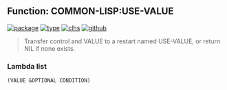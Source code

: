 ## Function: COMMON-LISP:USE-VALUE
[![package](https://img.shields.io/badge/Package-COMMON--LISP-5f9ea0.svg?style=social&colorA=999999)](../) [![type](https://img.shields.io/badge/Type-Function-5f9ea0.svg?style=social&colorA=999999)](../#function) [![clhs](https://img.shields.io/badge/CLHS-USE--VALUE-5f9ea0.svg?style=social&colorA=999999)](http://www.lispworks.com/documentation/HyperSpec/Body/a_use_va.htm) [![github](https://img.shields.io/badge/GitHub-View_the_source-5f9ea0.svg?style=social&colorA=999999&logo=github)](https://github.com/sbcl/sbcl/blob/master/src/code/condition.lisp/) 

> Transfer control and VALUE to a restart named USE-VALUE, or
> return NIL if none exists.

### Lambda list
```
(VALUE &OPTIONAL CONDITION)
```
